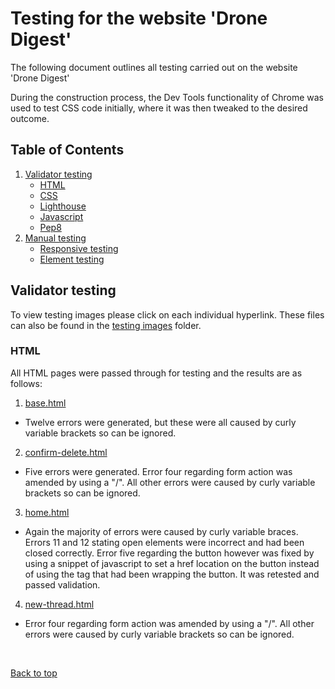 # Testing for the website 'Drone Digest'

The following document outlines all testing carried out on the website 'Drone Digest'

During the construction process, the Dev Tools functionality of Chrome was used to test CSS code initially, where it was then tweaked to the desired outcome.

## Table of Contents

 1. [Validator testing](#validator-testing)
    * [HTML](#html)
    * [CSS](#css)
    * [Lighthouse](#lighthouse-testing)
    * [Javascript](#javascript-testing)
    * [Pep8](#pep8-testing)
2. [Manual testing](#manual-testing)
    * [Responsive testing](#responsive-testing)
    * [Element testing](#element-testing)



## Validator testing

To view testing images please click on each individual hyperlink. These files can also be found in the [testing images](/testing/testing-images) folder.

### HTML

All HTML pages were passed through for testing and the results are as follows:

1. [base.html](/testing/testing-images/base-html.png)

* Twelve errors were generated, but these were all caused by curly variable brackets so can be ignored.

2. [confirm-delete.html](/testing/testing-images/confirm-delete-html.png)

* Five errors were generated. Error four regarding form action was amended by using a "/". All other errors were caused by curly variable brackets so can be ignored.

3. [home.html](/testing/testing-images/home-html.png)
 
 * Again the majority of errors were caused by curly variable braces. Errors 11 and 12 stating open elements were incorrect and had been closed correctly. Error five regarding the button however was fixed by using a snippet of javascript to set a href location on the button instead of using the <a> tag that had been wrapping the button. It was retested and passed validation.

 4. [new-thread.html](/testing/testing-images/new-thread-html.png)

 * Error four regarding form action was amended by using a "/". All other errors were caused by curly variable brackets so can be ignored.





<br>

[Back to top](#table-of-contents)

<br>






























